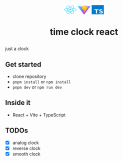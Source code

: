 <p align="center">
<img align="center" alt="React" height="30" width="40" src="https://raw.githubusercontent.com/devicons/devicon/master/icons/react/react-original.svg">
<img align="center" alt="vite" height="30" width="40" src="https://github.com/Arikato111/what-to-read/raw/main/public/vite.svg">
<img align="center" alt="Ts" height="30" width="40" src="https://raw.githubusercontent.com/devicons/devicon/master/icons/typescript/typescript-original.svg">
</p>

# <p align="center">time clock react</p>

just a clock 

## Get started

- clone repository
- `pnpm install` or `npm install`
- `pnpm dev` or `npm run dev`

## Inside it

- React + Vite + TypeScript

## TODOs

- [x] analog clock 
- [x] reverse clock
- [x] smooth clock